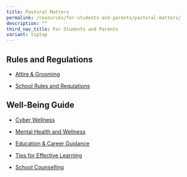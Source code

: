 ```yaml
---
title: Pastoral Matters
permalink: /resources/for-students-and-parents/pastoral-matters/
description: ""
third_nav_title: For Students and Parents
variant: tiptap
---
```

<h2>Rules and Regulations</h2><ul data-tight="true" class="tight"><li><p><a href="/resources/students/school-resources/attire-n-grooming" rel="noopener noreferrer nofollow" target="_blank">Attire &amp; Grooming</a></p></li><li><p><a href="/resources/students/school-resources/school-rules" rel="noopener noreferrer nofollow" target="_blank">School Rules and Regulations</a></p></li></ul><h2>Well-Being Guide</h2><ul data-tight="true" class="tight"><li><p><a href="/cyberwellness/cyberwellness/" rel="noopener noreferrer nofollow" target="_blank">Cyber Wellness</a></p></li><li><p><a href="/mental-health-and-wellness/mental-health-and-wellness/" rel="noopener noreferrer nofollow" target="_blank">Mental Health and Wellness</a></p></li><li><p><a href="/files/Counselling/Xinmin%202021%20CAA120421.pdf" rel="noopener noreferrer nofollow" target="_blank">Education &amp; Career Guidance</a></p></li><li><p><a href="/resources/students/well-being-guide/tips-for-effective-learning/" rel="noopener noreferrer nofollow" target="_blank">Tips for Effective Learning</a></p></li><li><p><a href="/resources/students/well-being-guide/school-counselling/" rel="noopener noreferrer nofollow" target="_blank">School Counselling</a></p></li></ul><p></p>